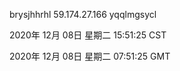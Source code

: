 brysjhhrhl 59.174.27.166 yqqlmgsycl

2020年 12月 08日 星期二 15:51:25 CST

2020年 12月 08日 星期二 07:51:25 GMT
